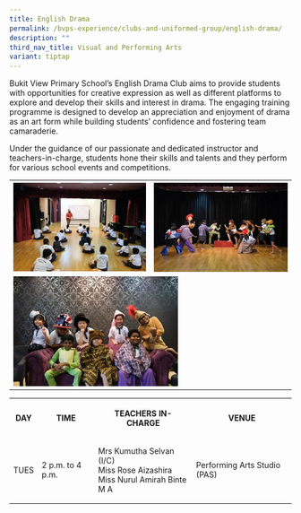 ```yaml
---
title: English Drama
permalink: /bvps-experience/clubs-and-uniformed-group/english-drama/
description: ""
third_nav_title: Visual and Performing Arts
variant: tiptap
---
```

<p>Bukit View Primary School’s English Drama Club aims to provide students
with opportunities for creative expression as well as different platforms
to explore and develop their skills and interest in drama. The engaging
training programme is designed to develop an appreciation and enjoyment
of drama as an art form while building students’ confidence and fostering
team camaraderie.</p>
<p>Under the guidance of our passionate and dedicated instructor and teachers-in-charge,
students hone their skills and talents and they perform for various school
events and competitions.</p>
<table>
<tbody>
<tr>
<th rowspan="1" colspan="1">
<div class="isomer-image-wrapper">
<img style="width: 100%;" height="auto" width="100%" alt="" src="/images/BVPS%20Experience/Co%20Curricular%20Activities/Clubs%20&amp;%20Uniformed%20Group/ENGLISH%20DRAMA/E1.jpg">
</div>
</th>
<th rowspan="1" colspan="1">
<div class="isomer-image-wrapper">
<img style="width: 100%;" height="auto" width="100%" alt="" src="/images/BVPS%20Experience/Co%20Curricular%20Activities/Clubs%20&amp;%20Uniformed%20Group/ENGLISH%20DRAMA/E2.jpg">
</div>
</th>
</tr>
<tr>
<td rowspan="1" colspan="2">
<div class="isomer-image-wrapper">
<img style="width: 60%;" height="auto" width="100%" alt="" src="/images/BVPS%20Experience/Co%20Curricular%20Activities/Clubs%20&amp;%20Uniformed%20Group/ENGLISH%20DRAMA/E3.jpg">
</div>
</td>
</tr>
</tbody>
</table>
<table>
<tbody>
<tr>
<th rowspan="1" colspan="1">
<p>DAY</p>
</th>
<th rowspan="1" colspan="2">
<p>TIME</p>
</th>
<th rowspan="1" colspan="2">
<p>TEACHERS IN-CHARGE</p>
</th>
<th rowspan="1" colspan="2">
<p>VENUE</p>
</th>
</tr>
<tr>
<td rowspan="1" colspan="1">
<p>TUES</p>
</td>
<td rowspan="1" colspan="2">
<p>2 p.m. to 4 p.m.</p>
</td>
<td rowspan="1" colspan="2">
<p>Mrs Kumutha Selvan (I/C)
<br>Miss Rose Aizashira
<br>Miss Nurul Amirah Binte M A</p>
</td>
<td rowspan="1" colspan="2">
<p>Performing Arts Studio (PAS)</p>
</td>
</tr>
</tbody>
</table>
<p></p>
